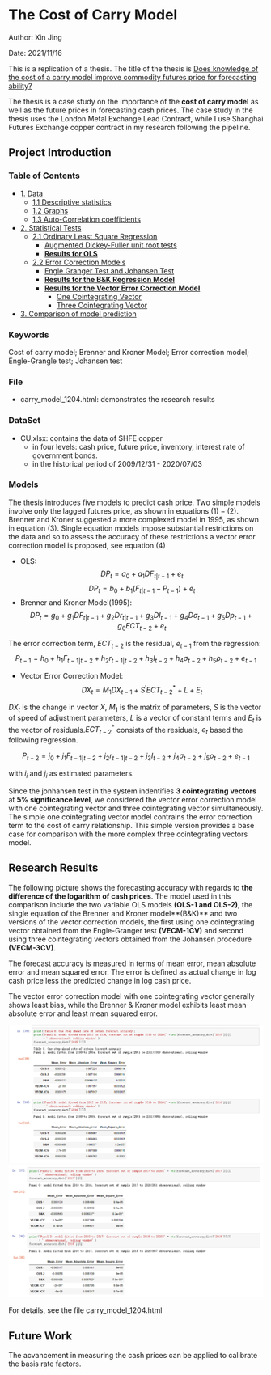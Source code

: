 # The Cost of Carry Model
Author: Xin Jing

Date: 2021/11/16

This is a replication of a thesis. The title of the thesis is [Does knowledge of the cost of a carry model improve commodity futures price for forecasting ability?](https://github.com/jxin2618/carry_model/blob/main/!Does%20knowledge%20of%20the%20cost%20of%20carry%20model%20improve%20commodity%20futures%20price%20forecasting%20ability%20A%20case%20study%20using%20the%20London%20Metal%20Exchange%20lead%20contract.pdf)

The thesis is a case study on the importance of the **cost of carry model** as well as the future prices in forecasting cash prices. The case study in the thesis uses the London Metal Exchange Lead Contract, while I use Shanghai Futures Exchange copper contract in my research following the pipeline.

## Project Introduction

### Table of Contents
- [1. Data](#1)
  - [1.1 Descriptive statistics](#1-1)
  - [1.2 Graphs](#1-2)
  - [1.3 Auto-Correlation coefficients](#1-3)
- [2. Statistical Tests](#2)
  - [2.1 Ordinary Least Square Regression](#2-1)
    - [Augmented Dickey-Fuller unit root tests](#2-1-1)
    - [**Results for OLS**](#2-1-2)
  - [2.2 Error Correction Models](#2)
    - [Engle Granger Test and Johansen Test](#2-2-1)
    - [**Results for the B&K Regression Model**](#2-2-2)
    - [**Results for the Vector Error Correction Model**](#2-2-3)
      - [One Cointegrating Vector](#2-2-3-1)
      - [Three Cointegrating Vector](#2-2-3-2)
- [3. Comparison of model prediction](#3)
  
### Keywords
Cost of carry model; Brenner and Kroner Model; Error correction model; Engle-Grangle test; Johansen test
### File
- carry_model_1204.html: demonstrates the research results
### DataSet
- CU.xlsx: contains the data of SHFE copper 
  - in four levels: cash price, future price, inventory, interest rate of government bonds.
  - in the historical period of 2009/12/31 - 2020/07/03

### Models
The thesis introduces five models to predict cash price. Two simple models involve only the lagged futures price, as shown in equations $(1)-(2)$. Brenner and Kroner suggested a more complexed model in 1995, as shown in equation $(3)$. Single equation models impose substantial restrictions on the data and so to assess the accuracy of these restrictions a vector error correction model is proposed, see equation $(4)$
- OLS:  
$$ DP_t = a_0 + a_1 DF_{t|t-1} + e_t \tag{1} $$
$$ DP_t = b_0 + b_1 (F_{t|t-1} - P_{t-1}) + e_t \tag{2} $$
- Brenner and Kroner Model(1995):  
$$ DP_t = g_0 + g_1 DF_{t|t-1} + g_2 Dr_{t|t-1} + g_3 DI_{t-1} + g_4 D\sigma_{t-1} + g_5 D\rho_{t-1} + g_6ECT_{t-2} + e_t \tag{3} $$

The error correction term, $ECT_{t-2}$ is the residual, $e_{t-1}$ from the regression:
$$ P_{t-1} = h_0 + h_1 F_{t-1|t-2} + h_2 r_{t-1|t-2} + h_3I_{t-2} + h_4 \sigma_{t-2} + h_5\rho_{t-2} + e_{t-1} $$

- Vector Error Correction Model:
$$ DX_t =  M_1 DX_{t-1} + S^{'}ECT_{t-2}^{*} + L + E_t \tag{4} $$

$DX_t$ is the change in vector $X$, $M_1$ is the matrix of parameters, $S$ is the vector of speed of adjustment parameters, $L$ is a vector of constant terms and $E_t$ is the vector of residuals.$ECT^{*}_{t-2}$ consists of the residuals, $e_t$ based the following regression. 

$$ P_{t-2} = j_0 + j_1 F_{t-1|t-2} + j_2 r_{t-1|t-2} + j_3 I_{t-2} + j_4 \sigma_{t-2} + j_5\rho_{t-2} + e_{t-1} $$

with $i_i$ and $j_i$ as estimated parameters.

Since the jonhansen test in the system indentifies **3 cointegrating vectors** at **5% significance level**, we considered the vector error correction model with one cointegrating vector and three cointegrating vector simultaneously. The simple one cointegrating vector model contrains the error correction term to the cost of carry relationship. This simple version provides a base case for comparison with the more complex three cointegrating vectors model.

## Research Results
The following picture shows the forecasting accuracy with regards to **the difference of the logarithm of cash prices**. The model used in this comparison include the two variable OLS models **(OLS-1 and OLS-2)**, the single equation of the Brenner and Kroner model**(B&K)** and two versions of the vector correction models, the first using one cointegrating vector obtained from the Engle-Granger test **(VECM-1CV)** and second using three cointegrating vectors obtained from the Johansen procedure **(VECM-3CV)**.  

The forecast accuracy is measured in terms of mean error, mean absolute error and mean squared error. The error is defined as actual change in log cash price less the predicted change in log cash price.

The vector error correction model with one cointegrating vector generally shows least bias, while the Brenner & Kroner model exhibits least mean absolute error and least mean squared error.

![image](https://github.com/jxin2618/carry_model/blob/main/figs/AB.png)
![image](https://github.com/jxin2618/carry_model/blob/main/figs/CD.png)

For details, see the file carry_model_1204.html

## Future Work
The acvancement in measuring the cash prices can be applied to calibrate the basis rate factors.
